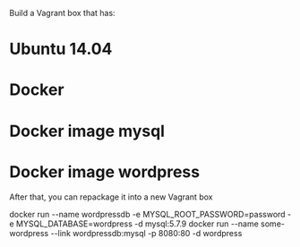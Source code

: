 Build a Vagrant box that has:
# Ubuntu 14.04
# Docker
# Docker image mysql
# Docker image wordpress
  
After that, you can repackage it into a new Vagrant box

docker run --name wordpressdb -e MYSQL_ROOT_PASSWORD=password -e MYSQL_DATABASE=wordpress -d mysql:5.7.9
docker run --name some-wordpress --link wordpressdb:mysql -p 8080:80 -d wordpress
